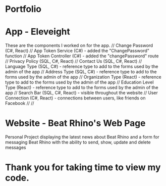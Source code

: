 # Portfolio

# App - Eleveight
These are the components I worked on for the app.
//
Change Password (C#, React)
//
App Token Service (C#) - added the "ChangePassword" function
//
App Token Controller (C#) - added the "changePassword" route
//
Privacy Policy (SQL, C#, React)
//
Contact Us (SQL, C#, React)
//
Language Type (SQL, C#) - reference type to add to the forms used by the admin of the app
//
Address Type (SQL, C#) - reference type to add to the forms used by the admin of the app
//
Organization Type (React) - reference type to add to the forms used by the admin of the app
//
Education Level Type (React) - reference type to add to the forms used by the admin of the app
//
Search Bar (SQL, C#, React) - visible throughout the website
//
User Connection (C#, React) - connections between users, like friends on Facebook
//
//
# Website - Beat Rhino's Web Page
Personal Project displaying the latest news about Beat Rhino and a form for messaging Beat Rhino with the ability to send, show, update and delete messages
# Thank you for taking time to view my code. 
